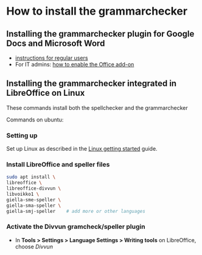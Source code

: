 # How to install the grammarchecker

## Installing the grammarchecker plugin for Google Docs and Microsoft Word

- [instructions for regular users](https://divvun.no/en/korrektur/gramcheck.html)
- For IT admins: [how to enable the Office add-on](install-admin.md)

## Installing the grammarchecker integrated in LibreOffice on Linux

These commands install both the spellchecker and the grammarchecker

Commands on ubuntu:

### Setting up

Set up Linux as described in the [Linux getting started](/infra/GettingStartedOnLinux.html) guide.

### Install LibreOffice and speller files

```sh
sudo apt install \
libreoffice \
libreoffice-divvun \
libvoikko1 \
giella-sme-speller \
giella-sma-speller \
giella-smj-speller    # add more or other languages
```

### Activate the Divvun gramcheck/speller plugin

- In **Tools > Settings > Language Settings > Writing tools** on LibreOffice, choose _Divvun_
